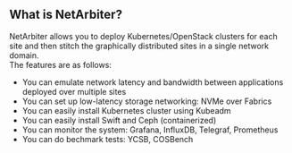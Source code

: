 ## What is NetArbiter?

NetArbiter allows you to deploy Kubernetes/OpenStack clusters for each site and then stitch the graphically distributed sites in a single network domain.  
The features are as follows:  
- You can emulate network latency and bandwidth between applications deployed over multiple sites
- You can set up low-latency storage networking: NVMe over Fabrics
- You can easily install Kubernetes cluster using Kubeadm
- You can easily install Swift and Ceph (containerized)
- You can monitor the system: Grafana, InfluxDB, Telegraf, Prometheus
- You can do bechmark tests: YCSB, COSBench

